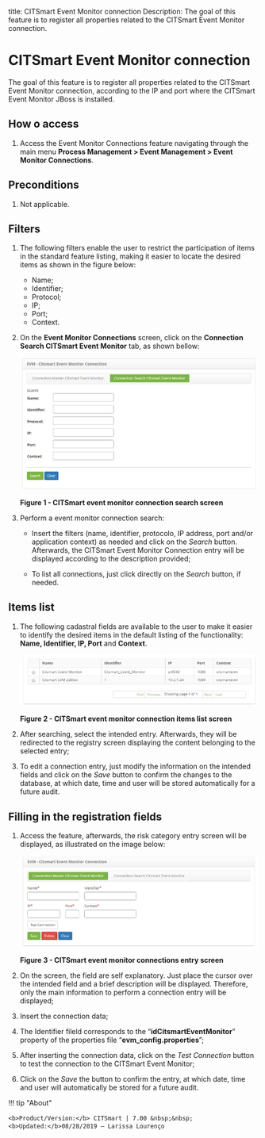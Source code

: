 title: CITSmart Event Monitor connection
Description: The goal of this feature is to register all properties related to the CITSmart Event Monitor connection.
# CITSmart Event Monitor connection

The goal of this feature is to register all properties related to the CITSmart Event Monitor connection, according to the IP and 
port where the CITSmart Event Monitor JBoss is installed.

How o access
--------------

1. Access the Event Monitor Connections feature navigating through the main menu 
**Process Management > Event Management > Event Monitor Connections**.

Preconditions
---------------

1. Not applicable.

Filters
-----------

1. The following filters enable the user to restrict the participation of items in the standard feature listing, making it easier 
to locate the desired items as shown in the figure below:

    - Name;
    - Identifier;
    - Protocol;
    - IP;
    - Port;
    - Context.
    
2. On the **Event Monitor Connections** screen, click on the **Connection Search CITSmart Event Monitor** tab, as shown bellow:

    ![Connection](images/monitor.img1.jpg)
    
    **Figure 1 - CITSmart event monitor connection search screen**
    
3. Perform a event monitor connection search:

    - Insert the filters (name, identifier, protocolo, IP address, port and/or application context) as needed and click on the 
    *Search* button. Afterwards, the CITSmart Event Monitor Connection entry will be displayed according to the description 
    provided;
    
    - To list all connections, just click directly on the *Search* button, if needed.
    
Items list
--------------------

1. The following cadastral fields are available to the user to make it easier to identify the desired items in the default listing 
of the functionality: **Name, Identifier, IP, Port** and **Context**.

    ![Listing](images/monitor.img2.jpg)
    
    **Figure 2 - CITSmart event monitor connection items list screen**
    
2. After searching, select the intended entry. Afterwards, they will be redirected to the registry screen displaying the content 
belonging to the selected entry;

3. To edit a connection entry, just modify the information on the intended fields and click on the *Save* button to confirm the 
changes to the database, at which date, time and user will be stored automatically for a future audit.

Filling in the registration fields
-------------------------------------

1. Access the feature, afterwards, the risk category entry screen will be displayed, as illustrated on the image below:

    ![Entry](images/monitor.img3.jpg)
    
    **Figure 3 - CITSmart event monitor connections entry screen**
    
2. On the screen, the field are self explanatory. Just place the cursor over the intended field and a brief description will be 
displayed. Therefore, only the main information to perform a connection entry will be displayed;

3. Insert the connection data;

4. The Identifier fileld corresponds to the “**idCitsmartEventMonitor**” property of the properties file 
“**evm_config.properties**”;

5. After inserting the connection data, click on the *Test Connection* button to test the connection to the CITSmart Event Monitor;

6. Click on the *Save* the button to confirm the entry, at which date, time and user will automatically be stored for a future 
audit.


!!! tip "About"

    <b>Product/Version:</b> CITSmart | 7.00 &nbsp;&nbsp;
    <b>Updated:</b>08/28/2019 – Larissa Lourenço
